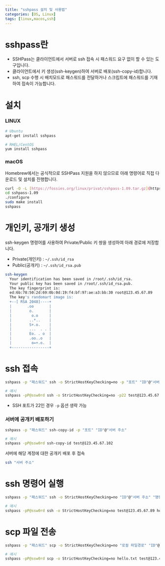 ```yaml
---
title: "sshpass 설치 및 사용법"
categories: [OS, Linux]
tags: [linux,macos,ssh]
---
```


# sshpass란

- SSHPass는 클라이언트에서 서버로 ssh 접속 시 패스워드 요구 없이 할 수 있는 도구입니다.
- 클라이언트에서 키 생성(ssh-keygen)하여 서버로 배포(ssh-copy-id)합니다.
- ssh, scp 수행 시 배치모드로 패스워드를 전달하거나 스크립트에 패스워드를 기재하여 접속이 가능합니다.

# 설치

### LINUX

```bash
# Ubuntu
apt-get install sshpass

# RHEL/CentOS
yum install sshpass
```

### macOS

Homebrew에서는 공식적으로 SSHPass 지원을 하지 않으므로 아래 명령어로 직접 다운로드 및 설치를 진행합니다.

```bash
curl -O -L [https://fossies.org/linux/privat/sshpass-1.09.tar.gz](https://fossies.org/linux/privat/sshpass-1.09.tar.gz) && tar xvzf sshpass-1.09.tar.gz
cd sshpass-1.09
./configure
sudo make install
sshpass
```

# 개인키, 공개키 생성

ssh-keygen 명령어를 사용하여 Private/Public 키 쌍을 생성하여 아래 경로에 저장합니다.

- Private(개인키) : `~/.ssh/id_rsa`
- Public(공개키) : `~/.ssh/id_rsa.pub`

```bash
ssh-keygen
  Your identification has been saved in /root/.ssh/id_rsa.
  Your public key has been saved in /root/.ssh/id_rsa.pub.
  The key fingerprint is:
  ed:6b:78:50:2d:69:0b:0d:19:f4:bf:97:ae:a3:bb:30 root@123.45.67.89
  The key's randomart image is:
  +--[ RSA 2048]----+
  |       .oo       |
  |        o.       |
  |         o.o     |
  |        ..*..    |
  |        S+.o.    |
  |        ...  . . |
  |        Eo. . o  |
  |        .oo..o   |
  |         o=+.o.  |
  +-----------------+
```

# ssh 접속

```bash
sshpass -p "패스워드" ssh -o StrictHostKeyChecking=no -p "포트" "ID"@"서버 주소"

# 예시
sshpass -pP@ssw0rd ssh -o StrictHostKeyChecking=no -p22 test@123.45.67.89
```

- SSH 포트가 22인 경우 `-p` 옵션 생략 가능

### 서버에 공개키 배포하기

```bash
sshpass -p "패스워드" ssh-copy-id -p "포트" "ID"@"서버 주소"

# 예시
sshpass -pP@ssw0rd ssh-copy-id test@123.45.67.102
```

서버에 해당 계정에 대한 공개키 배포 후 접속

```bash
ssh "서버 주소"
```

# ssh 명령어 실행

```bash
sshpass -p "패스워드" ssh -o StrictHostKeyChecking=no "ID"@"서버 주소" "명령어"

# 예시
sshpass -pP@ssw0rd ssh -o StrictHostKeyChecking=no test@123.45.67.89 hostname
```

# scp 파일 전송

```bash
sshpass -p "패스워드" scp -o StrictHostKeyChecking=no "로컬 파일경로" "ID"@"서버 주소":"서버 파일경로"

# 예시
sshpass -pP@ssw0rd scp -o StrictHostKeyChecking=no hello.txt test@123.45.67.89:/home/test/hello.txt
```
